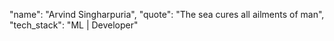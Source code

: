 "name": "Arvind Singharpuria", "quote": "The sea cures all ailments of man", "tech_stack": "ML | Developer"
